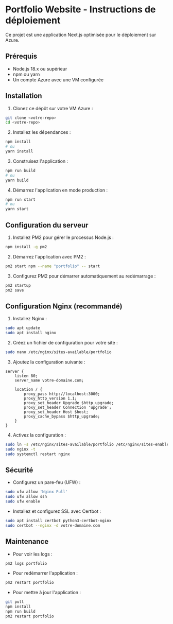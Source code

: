 # Portfolio Website - Instructions de déploiement

Ce projet est une application Next.js optimisée pour le déploiement sur Azure.

## Prérequis

- Node.js 18.x ou supérieur
- npm ou yarn
- Un compte Azure avec une VM configurée

## Installation

1. Clonez ce dépôt sur votre VM Azure :
```bash
git clone <votre-repo>
cd <votre-repo>
```

2. Installez les dépendances :
```bash
npm install
# ou
yarn install
```

3. Construisez l'application :
```bash
npm run build
# ou
yarn build
```

4. Démarrez l'application en mode production :
```bash
npm run start
# ou
yarn start
```

## Configuration du serveur

1. Installez PM2 pour gérer le processus Node.js :
```bash
npm install -g pm2
```

2. Démarrez l'application avec PM2 :
```bash
pm2 start npm --name "portfolio" -- start
```

3. Configurez PM2 pour démarrer automatiquement au redémarrage :
```bash
pm2 startup
pm2 save
```

## Configuration Nginx (recommandé)

1. Installez Nginx :
```bash
sudo apt update
sudo apt install nginx
```

2. Créez un fichier de configuration pour votre site :
```bash
sudo nano /etc/nginx/sites-available/portfolio
```

3. Ajoutez la configuration suivante :
```nginx
server {
    listen 80;
    server_name votre-domaine.com;

    location / {
        proxy_pass http://localhost:3000;
        proxy_http_version 1.1;
        proxy_set_header Upgrade $http_upgrade;
        proxy_set_header Connection 'upgrade';
        proxy_set_header Host $host;
        proxy_cache_bypass $http_upgrade;
    }
}
```

4. Activez la configuration :
```bash
sudo ln -s /etc/nginx/sites-available/portfolio /etc/nginx/sites-enabled/
sudo nginx -t
sudo systemctl restart nginx
```

## Sécurité

- Configurez un pare-feu (UFW) :
```bash
sudo ufw allow 'Nginx Full'
sudo ufw allow ssh
sudo ufw enable
```

- Installez et configurez SSL avec Certbot :
```bash
sudo apt install certbot python3-certbot-nginx
sudo certbot --nginx -d votre-domaine.com
```

## Maintenance

- Pour voir les logs :
```bash
pm2 logs portfolio
```

- Pour redémarrer l'application :
```bash
pm2 restart portfolio
```

- Pour mettre à jour l'application :
```bash
git pull
npm install
npm run build
pm2 restart portfolio
``` 